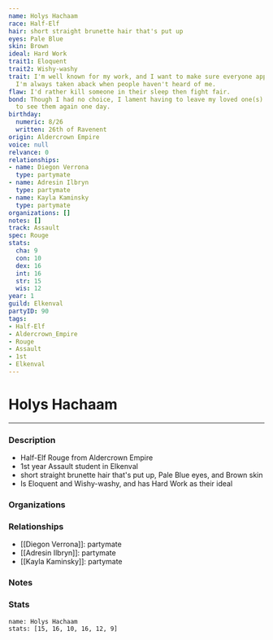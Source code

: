 ```yaml
---
name: Holys Hachaam
race: Half-Elf
hair: short straight brunette hair that's put up
eyes: Pale Blue
skin: Brown
ideal: Hard Work
trait1: Eloquent
trait2: Wishy-washy
trait: I'm well known for my work, and I want to make sure everyone appreciates it.
  I'm always taken aback when people haven't heard of me.
flaw: I'd rather kill someone in their sleep then fight fair.
bond: Though I had no choice, I lament having to leave my loved one(s) behind. I hope
  to see them again one day.
birthday:
  numeric: 8/26
  written: 26th of Ravenent
origin: Aldercrown Empire
voice: null
relvance: 0
relationships:
- name: Diegon Verrona
  type: partymate
- name: Adresin Ilbryn
  type: partymate
- name: Kayla Kaminsky
  type: partymate
organizations: []
notes: []
track: Assault
spec: Rouge
stats:
  cha: 9
  con: 10
  dex: 16
  int: 16
  str: 15
  wis: 12
year: 1
guild: Elkenval
partyID: 90
tags:
- Half-Elf
- Aldercrown_Empire
- Rouge
- Assault
- 1st
- Elkenval
---
```

# Holys Hachaam
---
### Description
- Half-Elf Rouge from Aldercrown Empire
- 1st year Assault student in Elkenval
- short straight brunette hair that's put up, Pale Blue eyes, and Brown skin
- Is Eloquent and Wishy-washy, and has Hard Work as their ideal

### Organizations

### Relationships
- [[Diegon Verrona]]: partymate
- [[Adresin Ilbryn]]: partymate
- [[Kayla Kaminsky]]: partymate

### Notes

### Stats
```statblock
name: Holys Hachaam
stats: [15, 16, 10, 16, 12, 9]
```